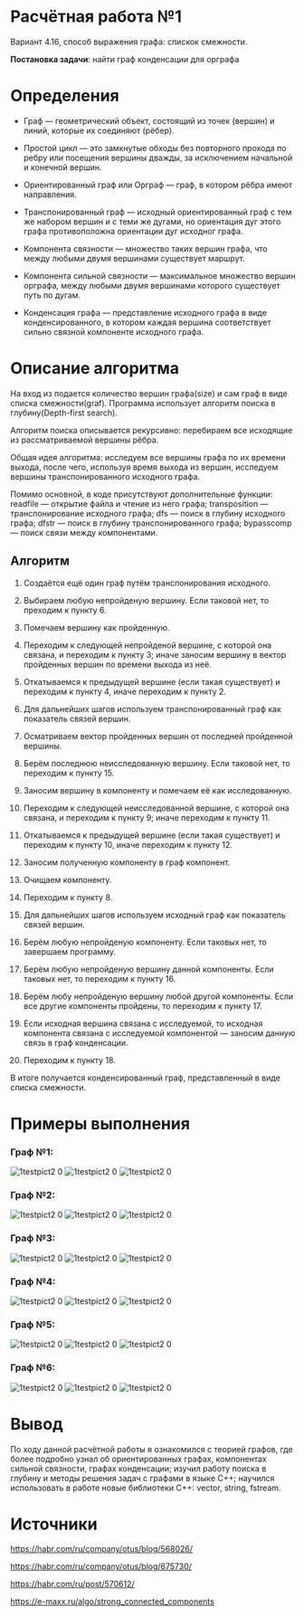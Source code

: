 # Расчётная работа №1 
Вариант 4.16, способ выражения графа: спискок смежности. 

<b>Постановка задачи</b>: найти граф конденсации для орграфа

# Определения
- Граф — геометрический объект, состоящий из точек (вершин) и линий, которые их соединяют (рёбер).

- Простой цикл — это замкнутые обходы без повторного прохода по ребру или посещения вершины дважды, за исключением начальной и конечной вершин.

- Ориентированный граф или Орграф — граф, в котором рёбра имеют направления.

- Транспонированный граф — исходный ориентированный граф с тем же набором вершин и с теми же дугами, но ориентация дуг этого графа противоположна ориентации дуг исходног графа.

- Компонента связности — множество таких вершин графа, что между любыми двумя вершинами существует маршрут.

- Компонента сильной связности — максимальное множество вершин орграфа, между любыми двумя вершинами которого существует путь по дугам.

- Конденсация графа — представление исходного графа в виде конденсированного, в котором каждая вершина соответствует сильно связной компоненте исходного графа.

# Описание алгоритма
На вход из подается количество вершин графа(size) и сам граф в виде списка смежности(graf).
Программа использует алгоритм поиска в глубину(Depth-first search). 

Алгоритм поиска описывается рекурсивно: перебираем все исходящие из рассматриваемой вершины рёбра.

Общая идея алгоритма: исследуем все вершины графа по их времени выхода, после чего, используя время выхода из вершин, исследуем вершины транспонированного исходного графа.

Помимо основной, в коде присутствуют дополнительные функции: readfile — открытие файла и чтение из него графа; transposition — транспонирование исходного графа; dfs — поиск в глубину исходного графа; dfstr — поиск в глубину транспонированного графа; bypasscomp — поиск связи между компонентами.

<h2> Алгоритм</h2>

1. Создаётся ещё один граф путём транспонирования исходного.

2. Выбираем любую непройденую вершину. Если таковой нет, то преходим к пункту 6.

3. Помечаем вершину как пройденную.

4. Переходим к следующей непройденой вершине, с которой она связана, и переходим к пункту 3; иначе заносим вершину в вектор пройденных вершин по времени выхода из неё.

5. Откатываемся к предыдущей вершине (если такая существует) и переходим к пункту 4, иначе переходим к пункту 2.

6. Для дальнейших шагов используем транспонированный граф как показатель связей вершин.

7. Осматриваем вектор пройденных вершин от последней пройденной вершины.

8. Берём последнюю неисследованную вершину. Если таковой нет, то переходим к пункту 15.

9. Заносим вершину в компоненту и помечаем её как исследованную.

10. Переходим к следующей неисследованной вершине, с которой она связана, и переходим к пункту 9; иначе переходим к пункту 11.

11. Откатываемся к предыдущей вершине (если такая существует) и переходим к пункту 10, иначе переходим к пункту 12.

12. Заносим полученную компоненту в граф компонент.

13. Очищаем компоненту.

14. Переходим к пункту 8.

15. Для дальнейших шагов используем исходный граф как показатель связей вершин.

16. Берём любую непройденую компоненту. Если таковых нет, то завершаем программу.

17. Берём любую непройденую вершину данной компоненты. Если таковых нет, то переходим к пункту 16.

18. Берём любу непройденую вершину любой другой компоненты. Если все другие компоненты пройдены, то переходим к пункту 17.

19. Если исходная вершина связана с исследуемой, то исходная компонента связана с исследуемой компонентой — заносим данную связь в граф конденсации.

20. Переходим к пункту 18.

В итоге получается конденсированный граф, представленный в виде списка смежности.

# Примеры выполнения

<h3>Граф №1:</h3>

![1testpict2 0](https://github.com/20FireFox02/RR/blob/16c62e13bbbd8d83c771ab50996e6175d8ff57f1/1source.png)
![1testpict2 0](https://github.com/20FireFox02/RR/blob/16c62e13bbbd8d83c771ab50996e6175d8ff57f1/1output.png)
![1testpict2 0](https://github.com/20FireFox02/RR/blob/45c8225a5b5f89917c8cdbc52b8b40b9354e4315/1compliting.png)


<h3>Граф №2:</h3>

![1testpict2 0](https://github.com/20FireFox02/RR/blob/16c62e13bbbd8d83c771ab50996e6175d8ff57f1/2source.png)
![1testpict2 0](https://github.com/20FireFox02/RR/blob/16c62e13bbbd8d83c771ab50996e6175d8ff57f1/2output.png)
![1testpict2 0](https://github.com/20FireFox02/RR/blob/16c62e13bbbd8d83c771ab50996e6175d8ff57f1/2compliting.png)


<h3>Граф №3:</h3>

![1testpict2 0](https://github.com/20FireFox02/RR/blob/16c62e13bbbd8d83c771ab50996e6175d8ff57f1/3source.png)
![1testpict2 0](https://github.com/20FireFox02/RR/blob/16c62e13bbbd8d83c771ab50996e6175d8ff57f1/3output.png)
![1testpict2 0](https://github.com/20FireFox02/RR/blob/16c62e13bbbd8d83c771ab50996e6175d8ff57f1/3compliting.png)


<h3>Граф №4:</h3>

![1testpict2 0](https://github.com/20FireFox02/RR/blob/16c62e13bbbd8d83c771ab50996e6175d8ff57f1/4source.png)
![1testpict2 0](https://github.com/20FireFox02/RR/blob/16c62e13bbbd8d83c771ab50996e6175d8ff57f1/4output.png)
![1testpict2 0](https://github.com/20FireFox02/RR/blob/16c62e13bbbd8d83c771ab50996e6175d8ff57f1/4compliting.png)


<h3>Граф №5:</h3>

![1testpict2 0](https://github.com/20FireFox02/RR/blob/16c62e13bbbd8d83c771ab50996e6175d8ff57f1/5source.png)
![1testpict2 0](https://github.com/20FireFox02/RR/blob/16c62e13bbbd8d83c771ab50996e6175d8ff57f1/5output.png)
![1testpict2 0](https://github.com/20FireFox02/RR/blob/16c62e13bbbd8d83c771ab50996e6175d8ff57f1/5compliting.png)


<h3>Граф №6:</h3>

![1testpict2 0](https://github.com/20FireFox02/RR/blob/16c62e13bbbd8d83c771ab50996e6175d8ff57f1/6source.png)
![1testpict2 0](https://github.com/20FireFox02/RR/blob/16c62e13bbbd8d83c771ab50996e6175d8ff57f1/6output.png)
![1testpict2 0](https://github.com/20FireFox02/RR/blob/16c62e13bbbd8d83c771ab50996e6175d8ff57f1/6compliting.png)

# Вывод
По ходу данной расчётной работы я ознакомился с теорией графов, где более подробно узнал об ориентированных графах, компонентах сильной связности, графах конденсации; изучил работу поиска в глубину и методы решения задач с графами в языке С++; научился использовать в работе новые библиотеки С++: vector, string, fstream.

# Источники
https://habr.com/ru/company/otus/blog/568026/

https://habr.com/ru/company/otus/blog/675730/

https://habr.com/ru/post/570612/

https://e-maxx.ru/algo/strong_connected_components
